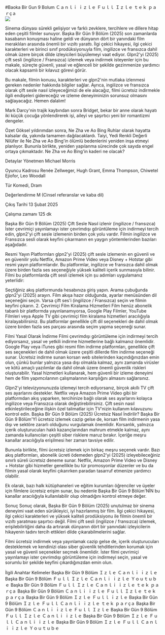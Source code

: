 #Baoka Bir Gun 9 Bolum Ｃａｎｌｉ ｉｚｌｅ Ｆｕｌｌ Ｉｚｌｅ ｔｅｋ ｐａｒçａ  
[![](https://i.imgur.com/qSNzIqt.png)](https://movie.rssnews.media/ZDnHxuIGD.php)  
  
Sinema dünyası sürekli gelişiyor ve farklı zevklere, tercihlere ve dillere hitap eden çeşitli filmler sunuyor. Başka Bir Gün 9 Bölüm (2025) son zamanlarda kasabanın konuşması haline geldi ve dünyanın dört bir yanındaki film meraklıları arasında önemli bir vızıltı yarattı. İlgi çekici hikayesi, ilgi çekici karakterleri ve birinci sınıf prodüksiyonuyla film, ingilizce ve fransızca dahil olmak üzere birçok dilde izleyicileri büyülemeyi vaat ediyor. Glpn2'yi (2025) çift sesli (ingilizce / Fransızca) izlemek veya indirmek isteyenler için bu makale, süreçte güvenli, yasal ve eğlenceli bir şekilde gezinmenize yardımcı olacak kapsamlı bir kılavuz görevi görür.

Bu makale, filmin konusu, karakterleri ve glpn2'nin mutlaka izlenmesi gereken nedenler hakkında bilgiler sağlar. Ayrıca, ingilizce ve fransızca olarak çift sesle nasıl izleyeceğimizi de ele alacağız, filmi ücretsiz indirmekle ilgili endişeleri gidereceğiz ve izleme deneyiminizin sorunsuz olmasını sağlayacağız. Hemen dalalım!

Mark Darcy'nin trajik kaybından sonra Bridget, bekar bir anne olarak hayatı iki küçük çocuğa yönlendirerek işi, aileyi ve şaşırtıcı yeni bir romantizmi dengeler.

Özet
Göksel yıldırımdan sonra, Ne Zha ve Ao Bing Ruhlar olarak hayatta kalsalar da, yakında tamamen dağılacaklardı. Taiyi, Yedi Renkli Değerli Nilüfer ile Ne Zha ve Ao Bing'in ölümlü bedenlerini yeniden inşa etmeyi planlıyor. Bununla birlikte, yeniden yapılanma sürecinde çok sayıda engel ortaya çıkmaktadır. Ne Zha ve Ao Bing'in kaderi ne olacak?

Detaylar
Yönetmen Michael Morris

Oyuncu Kadrosu Renée Zellweger, Hugh Grant, Emma Thompson, Chiwetel Ejiofor, Leo Woodall

Tür Komedi, Dram

Değerlendirme M (Cinsel referanslar ve kaba dil)

Çıkış Tarihi 13 Şubat 2025

Çalışma zamanı 125 dk

Başka Bir Gün 9 Bölüm (2025) Çift Sesle Nasıl izlenir (ingilizce / fransızca)
İster çevrimiçi yayınlamayı ister çevrimdışı görüntüleme için indirmeyi tercih edin, glpn2'yi çift sesle izlemenin birden çok yolu vardır. Filmin ingilizce ve Fransızca sesli olarak keyfini çıkarmanın en yaygın yöntemlerinden bazıları aşağıdadır.

Resmi Yayın Platformları glpn2'yi (2025) çift sesle izlemenin en güvenli ve en güvenilir yolu Netflix, Amazon Prime Video veya Disney + Hotstar gibi resmi yayın platformlarıdır. Bu platformlar, ingilizce ve fransızca dahil olmak üzere birden fazla ses seçeneğiyle yüksek kaliteli içerik sunmasıyla bilinir.
Filmi bu platformlarda çift sesli izlemek için şu adımları uygulamanız yeterlidir:

Seçtiğiniz akış platformunda hesabınıza giriş yapın. Arama çubuğunda glpn2'yi (2025) arayın. Film akışa hazır olduğunda, ayarlar menüsünden dil seçeneğini seçin. Varsa çift ses'i (ingilizce / Fransızca) seçin ve filmin keyfini çıkarın. 2. Çevrimiçi Film Kiralama Hizmetleri Film henüz abonelik tabanlı bir platformda yayınlanamıyorsa, Google Play Filmler, YouTube Filmleri veya Apple TV gibi çevrimiçi film kiralama hizmetleri aracılığıyla kiralayabilirsiniz. Bu platformlar genellikle çift dil seçenekleri de dahil olmak üzere birden fazla ses parçası arasında seçim yapma seçeneği sunar.

Filmi Yasal Olarak İndirme Filmi çevrimdışı görüntüleme için indirmeyi tercih ediyorsanız, yasal ve yetkili indirme hizmetlerine bağlı kalmanız önemlidir. Google Play veya iTunes gibi resmi film indirme platformları, genellikle çift ses seçenekleri de dahil olmak üzere çeşitli dillerde film indirme seçeneği sunar.
Ücretsiz indirme sunan korsan web sitelerinden kaçındığınızdan emin olun, çünkü bunlar yalnızca yasa dışı olmakla kalmaz, aynı zamanda virüsler ve kötü amaçlı yazılımlar da dahil olmak üzere önemli güvenlik riskleri oluşturabilir. Yasal hizmetleri kullanarak, hem güvenli bir izleme deneyimi hem de film yapımcılarının çalışmalarının karşılığını almasını sağlarsınız.

Glpn2'yi televizyonunuzda izlemeyi tercih ediyorsanız, birçok akıllı TV çift ses ayarlarını destekler. Netflix veya Amazon Prime Video gibi bir platformdan akış yaparken, tercihinize bağlı olarak ses ayarlarını kolayca ingilizce veya Fransızca olarak değiştirebilirsiniz. Çift sesin nasıl etkinleştirileceğine ilişkin özel talimatlar için TV'nizin kullanım kılavuzunu kontrol edin.
Başka Bir Gün 9 Bölüm (2025) Ücretsiz Nasıl İndirilir?
Başka Bir Gün 9 Bölüm'Yİ ücretsiz izlemek cazip gelse de, korsan film indirmenin yasa dışı ve sektöre zararlı olduğunu vurgulamak önemlidir. Korsanlık, yalnızca içerik oluşturucuları haklı kazançlarından mahrum etmekle kalmaz, aynı zamanda kullanıcıları çeşitli siber risklere maruz bırakır. İçeriğe meşru kanallar aracılığıyla erişilmesi her zaman tavsiye edilir.

Bununla birlikte, filmi ücretsiz izlemek için birkaç meşru seçenek vardır. Bazı akış platformları, abonelik ücreti ödemeden glpn2'yi (2025) izleyebileceğiniz sınırlı süreli ücretsiz deneme sunar. Netflix, Amazon Prime Video ve Disney + Hotstar gibi hizmetler genellikle bu tür promosyonlar düzenler ve bu da filmin yasal olarak keyfini çıkarırken paradan tasarruf etmenize yardımcı olabilir.

Ek olarak, bazı halk kütüphaneleri ve eğitim kurumları öğrenciler ve üyeler için filmlere ücretsiz erişim sunar, bu nedenle Başka Bir Gün 9 Bölüm'NİN bu kanallar aracılığıyla kullanılabilir olup olmadığını kontrol etmeye değer.

Sonuç
Sonuç olarak, Başka Bir Gün 9 Bölüm (2025) unutulmaz bir sinema deneyimi vaat eden sürükleyici, iyi hazırlanmış bir film. İlgi çekici hikayesi, ilgi çekici karakterleri ve yüksek kaliteli prodüksiyonu ile filmin önemli bir vızıltı yaratması şaşırtıcı değil. Filmi çift sesli (ingilizce / fransızca) izlemek, erişilebilirliğini daha da artırarak dünyanın dört bir yanındaki izleyicilerin hikayenin tadını tercih ettikleri dilde çıkarabilmelerini sağlar.

Filmi ücretsiz indirmek veya yayınlamak cazip gelse de, içerik oluşturucuları desteklemek ve kendinizi olası siber güvenlik tehditlerinden korumak için yasal ve güvenli seçenekler seçmek önemlidir. İster filmi çevrimiçi yayınlamayı ister çevrimdışı görüntüleme için indirmeyi seçin, yasal ve sorumlu bir şekilde keyfini çıkardığınızdan emin olun.

İlgili Anahtar Kelimeler
Başka Bir Gün 9 Bölüm Ｉｚｌｅ Ｃａｎｌｉ ｉｚｌｅ
Başka Bir Gün 9 Bölüm Ｆｕｌｌ Ｉｚｌｅ Ｃａｎｌｉ ｉｚｌｅ Ｙｏｕｔｕｂｅ
Başka Bir Gün 9 Bölüm Ｆｕｌｌ Ｉｚｌｅ Ｃａｎｌｉ ｉｚｌｅ ｔｅｋ ｐａｒçａ
Başka Bir Gün 9 Bölüm Ｃａｎｌｉ ｉｚｌｅ Ｆｕｌｌ Ｉｚｌｅ ｔｅｋ ｐａｒçａ
Başka Bir Gün 9 Bölüm Ｉｚｌｅ Ｆｕｌｌ ｉｚｌｅ
Başka Bir Gün 9 Bölüm Ｉｚｌｅ Ｆｕｌｌ Ｃａｎｌｉ ｉｚｌｅ ｔｅｋ ｐａｒçａ
Başka Bir Gün 9 Bölüm Ｃａｎｌｉ ｉｚｌｅ Ｆｕｌｌ Ｉｚｌｅ
Başka Bir Gün 9 Bölüm Ｆｕｌｌ Ｉｚｌｅ Ｃａｎｌｉ ｉｚｌｅ
Başka Bir Gün 9 Bölüm Ｉｚｌｅ Ｆｕｌｌ Ｃａｎｌｉ ｉｚｌｅ
Başka Bir Gün 9 Bölüm Ｉｚｌｅ Ｆｕｌｌ Ｃａｎｌｉ ｉｚｌｅ Ｙｏｕｔｕｂｅ
